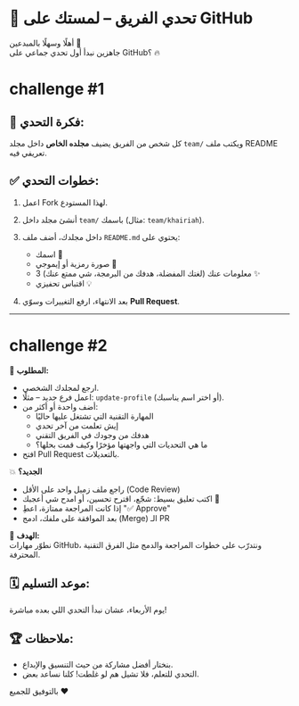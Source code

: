 # 🚀 تحدي الفريق – لمستك على GitHub

أهلًا وسهلًا بالمبدعين 👋  
جاهزين نبدأ أول تحدي جماعي على GitHub؟ 🔥  
# challenge #1

## 🎯 فكرة التحدي:
كل شخص من الفريق يضيف **مجلده الخاص** داخل مجلد `team/` ويكتب ملف README تعريفي فيه.

## ✅ خطوات التحدي:

1. اعمل Fork لهذا المستودع.
2. أنشئ مجلد داخل `team/` باسمك (مثال: `team/khairiah`).
3. داخل مجلدك، أضف ملف `README.md` يحتوي على:
   - اسمك 💬  
   - صورة رمزية أو إيموجي 🎨  
   - 3 معلومات عنك (لغتك المفضلة، هدفك من البرمجة، شي ممتع عنك) ✨  
   - اقتباس تحفيزي 💡  

4. بعد الانتهاء، ارفع التغييرات وسوّي **Pull Request**.

---

# challenge #2

📌 **المطلوب:**  
- ارجع لمجلدك الشخصي.  
- اعمل فرع جديد – مثلًا: `update-profile` (أو اختر اسم يناسبك).  
- أضف واحدة أو أكثر من:  
  - المهارة التقنية التي تشتغل عليها حاليًا  
  - إيش تعلمت من آخر تحدي  
  - هدفك من وجودك في الفريق التقني  
  - ما هي التحديات التي واجهتها مؤخرًا وكيف قمت بحلها؟  
- افتح Pull Request بالتعديلات.

💥 **الجديد؟**  
- راجع ملف زميل واحد على الأقل (Code Review)  
- اكتب تعليق بسيط: شجّع، اقترح تحسين، أو امدح شي أعجبك 💬  
- إذا كانت المراجعة ممتازة، اعطِ ":white_check_mark: Approve"  
- بعد الموافقة على ملفك، ادمج (Merge) الـ PR  

🎯 **الهدف:**  
نطوّر مهارات GitHub، ونتدرّب على خطوات المراجعة والدمج مثل الفرق التقنية المحترفة.

## 🗓️ موعد التسليم:
يوم الأربعاء، عشان نبدأ التحدي اللي بعده مباشرة!



## 🏆 ملاحظات:
- بنختار أفضل مشاركة من حيث التنسيق والإبداع.
- التحدي للتعلم، فلا تشيل هم لو غلطت! كلنا نساعد بعض.

بالتوفيق للجميع ❤️
